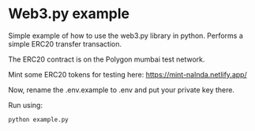 # Web3.py example

Simple example of how to use the web3.py library in python. Performs a simple ERC20 transfer transaction.

The ERC20 contract is on the Polygon mumbai test network. 

Mint some ERC20 tokens for testing here: https://mint-nalnda.netlify.app/

Now, rename the .env.example to .env and put your private key there.

Run using:
```shell
python example.py
```
